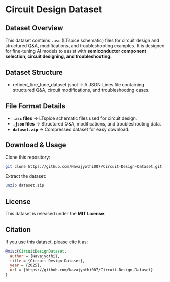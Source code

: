 # **Circuit Design Dataset**

## **Dataset Overview**
This dataset contains `.asc` (LTspice schematic) files for circuit design and structured Q&A, modifications, and troubleshooting examples. It is designed for fine-tuning AI models to assist with **semiconductor component selection, circuit designing, and troubleshooting.**

## **Dataset Structure**
- refined_fine_tune_dataset.jsnol → A JSON Lines file containing structured Q&A, circuit modifications, and troubleshooting cases.

## **File Format Details**
- **`.asc` files** → LTspice schematic files used for circuit design.
- **`.json` files** → Structured Q&A, modifications, and troubleshooting data.
- **`dataset.zip`** → Compressed dataset for easy download.

## **Download & Usage**
Clone this repository:
```bash
git clone https://github.com/Navajyothi007/Circuit-Design-Dataset.git
```
Extract the dataset:
```bash
unzip dataset.zip
```

## **License**
This dataset is released under the **MIT License**.

## **Citation**
If you use this dataset, please cite it as:
```bibtex
@misc{CircuitDesignDataset,
  author = {Navajyothi},
  title = {Circuit Design Dataset},
  year = {2025},
  url = {https://github.com/Navajyothi007/Circuit-Design-Dataset}
}
```

